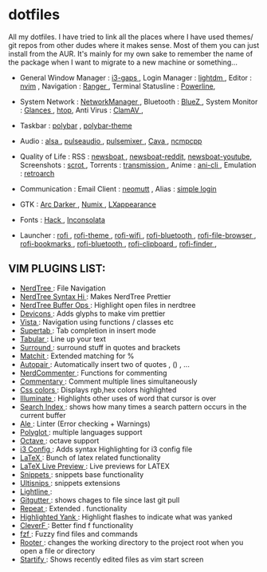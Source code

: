 # dotfiles

All my dotfiles. I have tried to link all the places where I have used themes/
git repos from other dudes where it makes sense. Most of them you can just
install from the AUR. It's mainly for my own sake to remember the name of the
package when I want to migrate to a new machine or something...

* General
Window Manager : [i3-gaps ](https://github.com/Airblader/i3) ,
Login Manager  : [lightdm ](https://github.com/canonical/lightdm) ,
Editor : [nvim](https://github.com/neovim/neovim) ,
Navigation : [Ranger   ](https://ranger.github.io/) ,
Terminal Statusline : [Powerline](https://wiki.archlinux.org/title/Powerline),

* System
Network        : [NetworkManager ](https://networkmanager.dev/),
Bluetooth      : [BlueZ          ](http://www.bluez.org/),
System Monitor : [Glances        ](https://github.com/nicolargo/glances) ,
[htop](https://htop.dev/),
Anti Virus     : [ClamAV         ](https://github.com/Cisco-Talos/clamav),

* Taskbar :
[polybar](https://github.com/polybar/polybar) ,
[polybar-theme ](https://github.com/adi1090x/polybar-themes)

* Audio :
[alsa       ](https://archlinux.org/packages/extra/x86_64/alsa-utils/),
[pulseaudio ](https://archlinux.org/packages/extra/x86_64/pulseaudio/),
[pulsemixer ](https://github.com/GeorgeFilipkin/pulsemixer),
[Cava       ](https://github.com/karlstav/cava),
[ncmpcpp    ](https://github.com/ncmpcpp/ncmpcpp)

* Quality of Life :
RSS         : [newsboat     ](https://github.com/newsboat/newsboat) ,
[newsboat-reddit](https://pypi.org/project/tuir/),
[newsboat-youtube](https://mpv.io/),
Screenshots : [scrot        ](https://github.com/dreamer/scrot) ,
Torrents    : [transmission ](https://github.com/transmission/transmission) ,
Anime       : [ani-cli      ](https://github.com/pystardust/ani-cli),
Emulation   : [retroarch    ](https://www.retroarch.com/)


* Communication :
Email Client : [neomutt](https://github.com/neomutt/neomutt) ,
Alias : [simple login](https://github.com/simple-login)

* GTK :
[Arc Darker   ](https://github.com/arc-design/arc-theme) ,
[Numix        ](https://github.com/numixproject) ,
[LXappearance ](https://github.com/lxde/lxappearance)

* Fonts :
[Hack        ](https://github.com/gitQqqHs/Hack-Font) ,
[Inconsolata ](https://github.com/googlefonts/Inconsolata)

* Launcher :
[rofi              ](https://github.com/davatorium/rofi),
[rofi-theme        ](https://github.com/adi1090x/rofi),
[rofi-wifi         ](https://github.com/Quoteme/networkmanager-dmenu-bluetoothfix),
[rofi-bluetooth    ](https://github.com/nickclyde/rofi-bluetooth),
[rofi-file-browser ](https://github.com/marvinkreis/rofi-file-browser-extended),
[rofi-bookmarks    ](https://github.com/ant-arctica/rofi-bookmarks),
[rofi-bluetooth    ](https://github.com/nickclyde/rofi-bluetooth),
[rofi-clipboard    ](https://github.com/seamus-45/roficlip),
[rofi-finder       ](https://github.com/davatorium/rofi-scripts/tree/master/rofi-finder),

## VIM PLUGINS LIST:

* [NerdTree            ](github.com/scrooloose/nerdtree)                     : File Navigation
* [NerdTree Syntax Hi  ](github.com/tiagofumo/vim-nerdtree-syntax-highlight) : Makes NerdTree Prettier
* [NerdTree Buffer Ops ](github.com/PhilRunninger/nerdtree-buffer-ops)       : Highlight open files in nerdtree
* [Devicons            ](github.com/ryanoasis/vim-devicons)                  : Adds glyphs to make vim prettier
* [Vista               ](github.com/liuchengxu/vista.vim)                    : Navigation using functions / classes etc
* [Supertab            ](github.com/ervandew/supertab)                       : Tab completion in insert mode
* [Tabular             ](github.com/godlygeek/tabular)                       : Line up your text
* [Surround            ](github.com/tpope/vim-surround)                      : surround stuff in quotes and brackets
* [Matchit             ](github.com/adelarsq/vim-matchit)                    : Extended matching for %
* [Autopair            ](github.com/jiangmiao/auto-pairs)                    : Automatically insert two of quotes , () , ...
* [NerdCommenter       ](github.com/scrooloose/nerdcommenter)                : Functions for commenting
* [Commentary          ](github.com/tpope/vim-commentary)                    : Comment multiple lines simultaneously
* [Css colors          ](github.com/ap/vim-css-color)                        : Displays rgb,hex colors highlighted
* [Illuminate          ](github.com/RRethy/vim-illuminate)                   : Highlights other uses of word that cursor is over
* [Search Index        ](github.com/google/vim-searchindex)                  : shows how many times a search pattern occurs in the current buffer
* [Ale                 ](github.com/dense-analysis/ale)                      : Linter (Error checking + Warnings)
* [Polyglot            ](github.com/sheerun/vim-polyglot)                    : multiple languages support
* [Octave              ](github.com/McSinyx/vim-octave.git)                  : octave support
* [i3 Config           ](github.com/mboughaba/i3config.vim)                  : Adds syntax Highlighting for i3 config file
* [LaTeX               ](github.com/LaTeX-Box-Team/LaTeX-Box)                : Bunch of latex related functionality
* [LaTeX Live Preview  ](github.com/xuhdev/vim-latex-live-preview)           : Live previews for LATEX
* [Snippets            ](github.com/honza/vim-snippets)                      : snippets base functionality
* [Ultisnips           ](github.com/SirVer/ultisnips)                        : snippets extensions
* [Lightline           ](github.com/itchyny/lightline.vim)                   :
* [Gitgutter           ](github.com/airblade/vim-gitgutter)                  : shows chages to file since last git pull
* [Repeat              ](github.com/tpope/vim-repeat)                        : Extended . functionality
* [Highlighted Yank    ](github.com/machakann/vim-highlightedyank)           : Highlight flashes to indicate what was yanked
* [CleverF             ](github.com/rhysd/clever-f.vim)                      : Better find f functionality
* [fzf                 ](github.com/junegunn/fzf.vim)                        : Fuzzy find files and commands
* [Rooter              ](github.com/airblade/vim-rooter)                     : changes the working directory to the project root when you open a file or directory
* [Startify            ](github.com/mhinz/vim-startify)                      : Shows recently edited files as vim start screen

